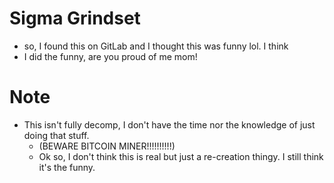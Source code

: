 # Sigma Grindset

- so, I found this on GitLab and I thought this was funny lol. I think
- I did the funny, are you proud of me mom!

# Note
- This isn't fully decomp, I don't have the time nor the knowledge of just doing that stuff. 
  - (BEWARE BITCOIN MINER!!!!!!!!!!)
  - Ok so, I don't think this is real but just a re-creation thingy. I still think it's the funny.